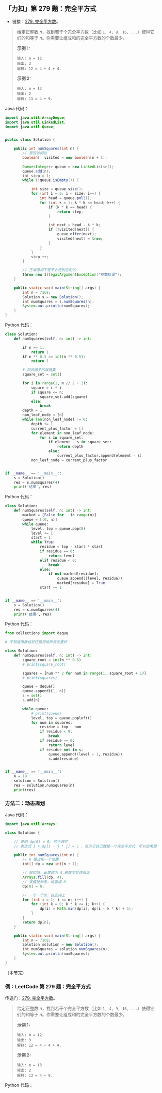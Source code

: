 ## 「力扣」第 279 题：完全平方式

+ 链接：[279. 完全平方数](https://leetcode-cn.com/problems/perfect-squares/)。

> 给定正整数 *n*，找到若干个完全平方数（比如 `1, 4, 9, 16, ...`）使得它们的和等于 *n*。你需要让组成和的完全平方数的个数最少。
>
> **示例 1:**
>
> ```
> 输入: n = 12
> 输出: 3 
> 解释: 12 = 4 + 4 + 4.
> ```
>
> **示例 2:**
>
> ```
> 输入: n = 13
> 输出: 2
> 解释: 13 = 4 + 9.
> ```

Java 代码：

```java
import java.util.ArrayDeque;
import java.util.LinkedList;
import java.util.Queue;


public class Solution {

    public int numSquares(int n) {
        // 是否访问过
        boolean[] visited = new boolean[n + 1];
        
        Queue<Integer> queue = new LinkedList<>();
        queue.add(n);
        int step = 1;
        while (!queue.isEmpty()) {

            int size = queue.size();
            for (int i = 0; i < size; i++) {
                int head = queue.poll();
                for (int k = 1; k * k <= head; k++) {
                    if (k * k == head) {
                        return step;
                    }

                    int next = head - k * k;
                    if (!visited[next]) {
                        queue.offer(next);
                        visited[next] = true;
                    }
                }
            }
            step ++;
        }

        // 正常情况下是不会走到这句的
        throw new IllegalArgumentException("参数错误");
    }

    public static void main(String[] args) {
        int n = 7168;
        Solution s = new Solution();
        int numSquares = s.numSquares(n);
        System.out.println(numSquares);
    }
}
```

Python 代码：

```python
class Solution:
    def numSquares(self, n: int) -> int:

        if n == 1:
            return 1
        if n ** 0.5 == int(n ** 0.5):
            return 1

        # 加法因子的候选集
        square_set = set()

        for i in range(1, n // 2 + 1):
            square = i * i
            if square <= n:
                square_set.add(square)
            else:
                break
        depth = 1
        non_leaf_node = [n]
        while len(non_leaf_node) != 0:
            depth += 1
            current_plus_factor = []
            for element in non_leaf_node:
                for s in square_set:
                    if element - s in square_set:
                        return depth
                    else:
                        current_plus_factor.append(element - s)
            non_leaf_node = current_plus_factor


if __name__ == '__main__':
    s = Solution()
    res = s.numSquares(4)
    print('结果', res)

```

Python 代码：

```python
class Solution:
    def numSquares(self, n: int) -> int:
        marked = [False for _ in range(n)]
        queue = [(0, n)]
        while queue:
            level, top = queue.pop(0)
            level += 1
            start = 1
            while True:
                residue = top - start * start
                if residue == 0:
                    return level
                elif residue < 0:
                    break
                else:
                    if not marked[residue]:
                        queue.append((level, residue))
                        marked[residue] = True
                start += 1


if __name__ == '__main__':
    s = Solution()
    res = s.numSquares(4)
    print('结果', res)
```

Python 代码：

```python
from collections import deque

# 不知道用数组好还是用哈希表去重好

class Solution:
    def numSquares(self, n: int) -> int:
        square_root = int(n ** 0.5)
        # print(square_root)

        squares = [num ** 2 for num in range(1, square_root + 1)]
        # print(squares)

        queue = deque()
        queue.append((1, n))
        s = set()
        s.add(n)

        while queue:
            # print(queue)
            level, top = queue.popleft()
            for num in squares:
                residue = top - num
                if residue < 0:
                    break
                if residue == 0:
                    return level
                if residue not in s:
                    queue.append((level + 1, residue))
                    s.add(residue)


if __name__ == '__main__':
    n = 19
    solution = Solution()
    res = solution.numSquares(n)
    print(res)
```

### 方法二：动态规划

Java 代码：

```java
import java.util.Arrays;

class Solution {

    // 说明 dp[0] = 0; 的合理性
    // 表达式 1 + dp[i - j * j] = 1 ，表示它自己就是一个完全平方式，所以结果是 1

    public int numSquares(int n) {
        // 0 要占用一个位置
        int[] dp = new int[n + 1];

        // 赋初值，设置成为 4 是数学定理保证
        Arrays.fill(dp, 4);
        // 该值被参考，设置成 0
        dp[0] = 0;

        // 一个一个求，自底向上
        for (int i = 1; i <= n; i++) {
            for (int k = 0; k * k <= i; k++) {
                dp[i] = Math.min(dp[i], dp[i - k * k] + 1);
            }
        }
        return dp[n];
    }

    public static void main(String[] args) {
        int n = 7168;
        Solution solution = new Solution();
        int numSquares = solution.numSquares(n);
        System.out.println(numSquares);
    }
}
```

（本节完）



### 例：LeetCode 第 279 题：完全平方式

传送门：[279. 完全平方数](https://leetcode-cn.com/problems/perfect-squares/)。

> 给定正整数 *n*，找到若干个完全平方数（比如 `1, 4, 9, 16, ...`）使得它们的和等于 *n*。你需要让组成和的完全平方数的个数最少。
>
> **示例 1:**
>
> ```
> 输入: n = 12
> 输出: 3 
> 解释: 12 = 4 + 4 + 4.
> ```
>
> **示例 2:**
>
> ```
> 输入: n = 13
> 输出: 2
> 解释: 13 = 4 + 9.
> ```

Python 代码：

```python

```

